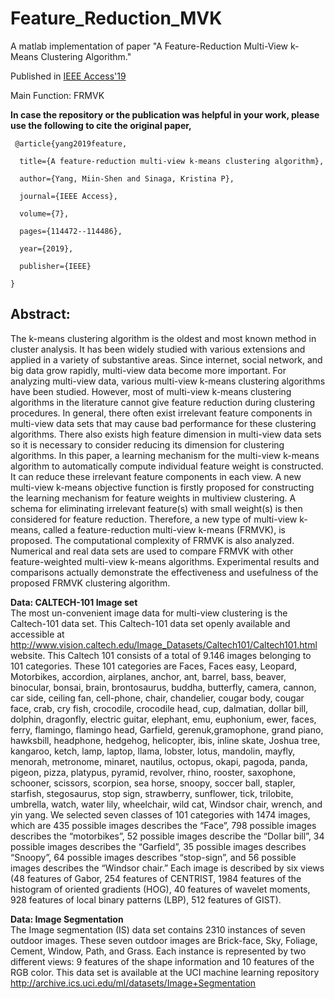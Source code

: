 # Feature_Reduction_MVK

A matlab implementation of paper "A Feature-Reduction Multi-View k-Means Clustering Algorithm."

Published in [IEEE Access'19](https://ieeexplore.ieee.org/abstract/document/8793138/) <br /> 

Main Function: FRMVK

**In case the repository or the publication was helpful in your work, please use the following to cite the original paper,**
<pre><code> @article{yang2019feature,<br />
  title={A feature-reduction multi-view k-means clustering algorithm},<br />
  author={Yang, Miin-Shen and Sinaga, Kristina P},<br />
  journal={IEEE Access},<br />
  volume={7},<br />
  pages={114472--114486},<br />
  year={2019},<br />
  publisher={IEEE}<br />
}
</code></pre>

## Abstract:
The k-means clustering algorithm is the oldest and most known method in cluster analysis.
It has been widely studied with various extensions and applied in a variety of substantive areas. Since
internet, social network, and big data grow rapidly, multi-view data become more important. For analyzing
multi-view data, various multi-view k-means clustering algorithms have been studied. However, most of
multi-view k-means clustering algorithms in the literature cannot give feature reduction during clustering
procedures. In general, there often exist irrelevant feature components in multi-view data sets that may cause
bad performance for these clustering algorithms. There also exists high feature dimension in multi-view data
sets so it is necessary to consider reducing its dimension for clustering algorithms. In this paper, a learning
mechanism for the multi-view k-means algorithm to automatically compute individual feature weight is
constructed. It can reduce these irrelevant feature components in each view. A new multi-view k-means
objective function is firstly proposed for constructing the learning mechanism for feature weights in multiview clustering. A schema for eliminating irrelevant feature(s) with small weight(s) is then considered
for feature reduction. Therefore, a new type of multi-view k-means, called a feature-reduction multi-view
k-means (FRMVK), is proposed. The computational complexity of FRMVK is also analyzed. Numerical
and real data sets are used to compare FRMVK with other feature-weighted multi-view k-means algorithms.
Experimental results and comparisons actually demonstrate the effectiveness and usefulness of the proposed
FRMVK clustering algorithm.

**Data: CALTECH-101 Image set** <br />
The most un-convenient image data for multi-view clustering is the Caltech-101 data set. This Caltech-101 data set openly available and accessible at
http://www.vision.caltech.edu/Image_Datasets/Caltech101/Caltech101.html website. This
Caltech 101 consists of a total of 9.146 images belonging to 101 categories. These 101
categories are Faces, Faces easy, Leopard, Motorbikes, accordion, airplanes, anchor, ant,
barrel, bass, beaver, binocular, bonsai, brain, brontosaurus, buddha, butterfly, camera, cannon,
car side, ceiling fan, cell-phone, chair, chandelier, cougar body, cougar face, crab, cry fish,
crocodile, crocodile head, cup, dalmatian, dollar bill, dolphin, dragonfly, electric guitar,
elephant, emu, euphonium, ewer, faces, ferry, flamingo, flamingo head, Garfield, gerenuk,gramophone, grand piano, hawksbill, headphone, hedgehog, helicopter, ibis, inline skate, Joshua tree, kangaroo, ketch, lamp, laptop, llama, lobster, lotus, mandolin, mayfly, menorah,
metronome, minaret, nautilus, octopus, okapi, pagoda, panda, pigeon, pizza, platypus, pyramid,
revolver, rhino, rooster, saxophone, schooner, scissors, scorpion, sea horse, snoopy, soccer
ball, stapler, starfish, stegosaurus, stop sign, strawberry, sunflower, tick, trilobite, umbrella,
watch, water lily, wheelchair, wild cat, Windsor chair, wrench, and yin yang. We selected seven
classes of 101 categories with 1474 images, which are 435 possible images describes the
“Face”, 798 possible images describes the “motorbikes”, 52 possible images describe the
“Dollar bill”, 34 possible images describes the “Garfield”, 35 possible images describes
“Snoopy”, 64 possible images describes “stop-sign”, and 56 possible images describes the
“Windsor chair.” Each image is described by six views (48 features of Gabor, 254 features of
CENTRIST, 1984 features of the histogram of oriented gradients (HOG), 40 features of
wavelet moments, 928 features of local binary patterns (LBP), 512 features of GIST).

**Data: Image Segmentation** <br />
The Image segmentation (IS) data set contains 2310 instances of seven outdoor images.
These seven outdoor images are Brick-face, Sky, Foliage, Cement, Window, Path, and Grass.
Each instance is represented by two different views: 9 features of the shape information and 10
features of the RGB color. This data set is available at the UCI machine learning repository http://archive.ics.uci.edu/ml/datasets/Image+Segmentation 
